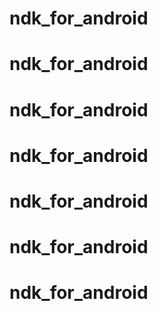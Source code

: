 # ndk_for_android
# ndk_for_android
# ndk_for_android
# ndk_for_android
# ndk_for_android
# ndk_for_android
# ndk_for_android
